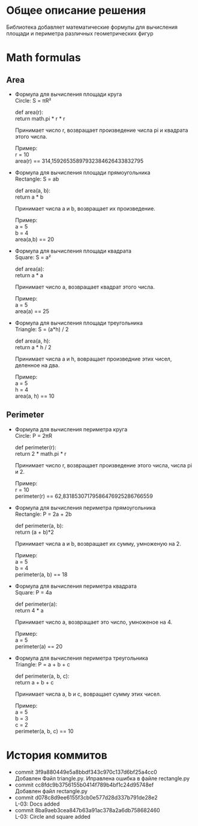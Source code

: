 # Общее описание решения
Библиотека добавляет математические формулы для вычисления площади и периметра различных геометрических фигур
# Math formulas
## Area
- Формула для вычисления площади круга  
    Circle: S = πR²

    def area(r):  
        return math.pi * r * r

    Принимает число r, возвращает произведение числа pi и квадрата этого числа.

    Пример:   
    r = 10  
    area(r) == 314,15926535897932384626433832795
- Формула для вычисления площади прямоугольника  
    Rectangle: S = ab

    def area(a, b):   
        return a * b

    Принимает числа a и b, возвращает их произведение.

    Пример:   
    a = 5  
    b = 4  
    area(a,b) == 20
- Формула для вычисления площади квадрата  
    Square: S = a²  

    def area(a):  
        return a * a

    Принимает число a, возвращает квадрат этого числа.

    Пример:   
    a = 5  
    area(a) == 25
- Формула для вычисления площади треугольника  
    Triangle: S = (a*h) / 2

    def area(a, h):  
        return a * h / 2 
    
    Принимает числа a и h, вовращает произведние этих чисел, деленное на два.

    Пример:   
    a = 5  
    h = 4  
    area(a, h) == 10
## Perimeter
- Формула для вычисления периметра круга  
    Circle: P = 2πR

    def perimeter(r):  
        return 2 * math.pi * r

    Принимает число r, возвращает произведение этого числа, числа pi и 2.

    Пример:   
    r = 10  
    perimeter(r) == 62,83185307179586476925286766559
- Формула для вычисления периметра прямоугольника  
    Rectangle: P = 2a + 2b

    def perimeter(a, b):   
        return (a + b)*2  

    Принимает числа a и b, возвращает их сумму, умноженую на 2.

    Пример:   
    a = 5  
    b = 4  
    perimeter(a, b) == 18
- Формула для вычисления периметра квадрата  
    Square: P = 4a

    def perimeter(a):  
        return 4 * a

    Принимает число a, возвращает это число, умноженое на 4.

    Пример:   
    a = 5  
    perimeter(a) == 20
- Формула для вычисления периметра треугольника  
    Triangle: P = a + b + c

    def perimeter(a, b, c):   
        return a + b + c

    Принимает числа a, b и c, вовращает сумму этих чисел.

    Пример:  
    a = 5  
    b = 3  
    c = 2  
    perimeter(a, b, c) == 10
# История коммитов
- commit 3f9a880449e5a8bbdf343c970c137d6bf25a4cc0  
    Добавлен Файл triangle.py. Иправлена ошибка в файле rectangle.py
- commit cc8fdc9b3756155b0414f789b4bf1c24d95748ef  
    Добавлен файл rectangle.py
- commit d078c8d9ee6155f3cb0e577d28d337b791de28e2  
    L-03: Docs added
- commit 8ba9aeb3cea847b63a91ac378a2a6db758682460  
    L-03: Circle and square added